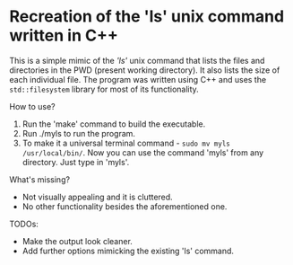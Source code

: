 # Recreation of the 'ls' unix command written in C++

This is a simple mimic of the *'ls'* unix command that lists the files and directories in the PWD (present working directory). It also lists the size of each individual file.
The program was written using C++ and uses the `std::filesystem` library for most of its functionality.

How to use?
1. Run the 'make' command to build the executable.
2. Run ./myls to run the program.
3. To make it a universal terminal command - `sudo mv myls /usr/local/bin/`.
Now you can use the command 'myls' from any directory. Just type in 'myls'.

What's missing?
- Not visually appealing and it is cluttered.
- No other functionality besides the aforementioned one.

TODOs:
- Make the output look cleaner.
- Add further options mimicking the existing 'ls' command.

